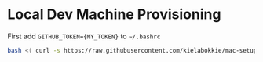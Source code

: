 # Local Dev Machine Provisioning

First add `GITHUB_TOKEN={MY_TOKEN}` to `~/.bashrc`

```bash
bash <( curl -s https://raw.githubusercontent.com/kielabokkie/mac-setup/main/bootstrap.sh)
```
